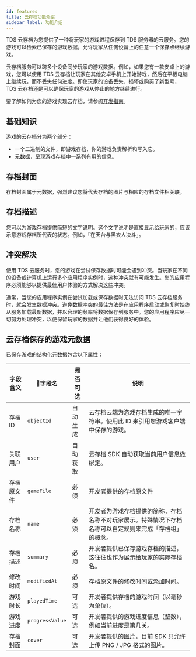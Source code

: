 ```yaml
---
id: features
title: 云存档功能介绍
sidebar_label: 功能介绍
---
```


TDS 云存档为您提供了一种将玩家的游戏进程保存到 TDS 服务器的云服务。您的游戏可以检索已保存的游戏数据，允许玩家从任何设备上的任意一个保存点继续游戏。

云存档服务可以跨多个设备同步玩家的游戏数据。例如，如果您有一款安卓上的游戏，您可以使用 TDS 云存档让玩家在其他安卓手机上开始游戏，然后在平板电脑上继续玩，而不丢失任何进度。即使玩家的设备丢失、损坏或购买了新型号，TDS 云存档还是可以确保玩家的游戏从停止的地方继续进行。

要了解如何为您的游戏实现云存档，请参阅[开发指南](/sdk/gamesaves/guide/)。

## 基础知识

游戏的云存档分为两个部分：

- 一个二进制的文件，即游戏存档，你的游戏负责解析和写入它。
- [元数据](/sdk/gamesaves/features#云存档保存的游戏元数据)，呈现游戏存档中一系列有用的信息。

## 存档封面

存档封面属于元数据，强烈建议您将代表存档的图片与相应的存档文件相关联。

## 存档描述

您可以为游戏存档提供简短的文字说明。这个文字说明是直接显示给玩家的，应该示意游戏存档所代表的状态。例如，「在天台与黑衣人决斗」。

## 冲突解决

使用 TDS 云服务时，您的游戏在尝试保存数据时可能会遇到冲突。当玩家在不同的设备或计算机上运行多个应用程序实例时，这种冲突就有可能发生。您的应用程序必须能够以提供最佳用户体验的方式解决这些冲突。

通常，当您的应用程序实例在尝试加载或保存数据时无法访问 TDS 云存档服务时，就会发生数据冲突。避免数据冲突的最佳方法是在应用程序启动或恢复时始终从服务加载最新数据，并以合理的频率将数据保存到服务中。您的应用程序应尽一切努力处理冲突，以便保留玩家的数据并让他们获得良好的体验。

## 云存档保存的游戏元数据

已保存游戏的结构化元数据包含以下属性：

字段含义 | 字段名 | 是否可选 | 说明
--- | --- | --- | ---
存档 ID | `objectId` | 自动生成 | 云存档云端为游戏存档生成的唯一字符串。使用此 ID 来引用您游戏客户端中保存的游戏。
关联用户 | `user` | 自动获取 | 云存档 SDK 自动获取当前用户信息做绑定。
存档原文件 | `gameFile` | 必须 | 开发者提供的存档原文件
存档名称 | `name` | 必须 | 开发者为游戏存档提供的简称，存档名称不对玩家展示。特殊情况下存档名称可以自定规则来完成「存档组」的概念。
存档描述 | `summary` | 必须 | 开发者提供已保存游戏存档的描述，这往往也作为展示给玩家的实际存档名。
修改时间 | `modifiedAt` | 必须 | 存档原文件的修改时间或添加时间。
游戏时长 | `playedTime` | 可选 | 开发者提供存档的游戏时间（以毫秒为单位）。
游戏进度 | `progressValue` | 可选 | 开发者提供的游戏进度信息（整数），例如当前进度是第几关。
存档封面 | `cover` | 可选 | 开发者提供的[图片](/sdk/gamesaves/features#存档封面)，目前 SDK 只允许上传 PNG / JPG 格式的图片。